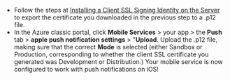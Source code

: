 
* Follow the steps at [Installing a Client SSL Signing Identity on the Server](https://developer.apple.com/library/prerelease/ios/documentation/IDEs/Conceptual/AppDistributionGuide/AddingCapabilities/AddingCapabilities.html#//apple_ref/doc/uid/TP40012582-CH26-SW16) to export the certificate you downloaded in the previous step to a .p12 file.
* In the Azure classic portal, click **Mobile Services** > your app > the **Push** tab > **apple push notification settings** > "**Upload**. Upload the .p12 file, making sure that the correct **Mode** is selected (either Sandbox or Production, corresponding to whether the client SSL certificate you generated was Development or Distribution.) Your mobile service is now configured to work with push notifications on iOS!

